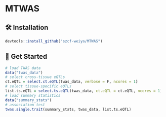 # MTWAS

## :hammer_and_wrench: Installation

```r
devtools::install_github("szcf-weiya/MTWAS")
```

## :rocket: Get Started

```r
# load TWAS data
data("twas_data")
# select cross-tissue eQTLs
ct.eQTL = select.ct.eQTL(twas_data, verbose = F, ncores = 1)
# select tissue-specific eQTLs
list.ts.eQTL = select.ts.eQTL(twas_data, ct.eQTL = ct.eQTL, ncores = 1)
# load summary statistics
data("summary_stats")
# association test
twas.single.trait(summary_stats, twas_data, list.ts.eQTL)
```
